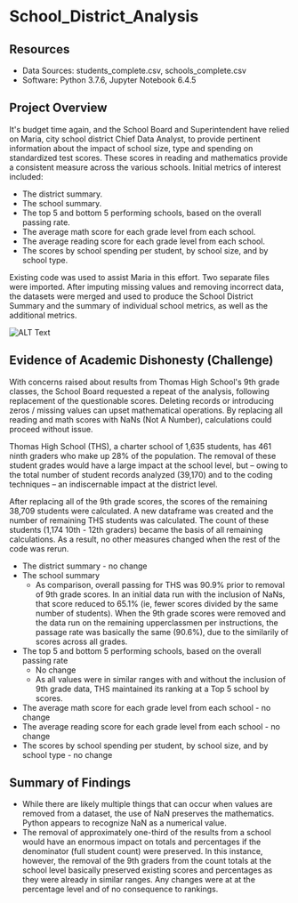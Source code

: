# School_District_Analysis

## Resources
- Data Sources: students_complete.csv, schools_complete.csv
- Software: Python 3.7.6, Jupyter Notebook 6.4.5

## Project Overview
It's budget time again, and the School Board and Superintendent have relied on Maria, city school district Chief Data Analyst, to provide pertinent information about the impact of school size, type and spending on standardized test scores. These scores in reading and mathematics provide a consistent measure across the various schools. Initial metrics of interest included:
- The district summary.
- The school summary.
- The top 5 and bottom 5 performing schools, based on the overall passing rate.
- The average math score for each grade level from each school.
- The average reading score for each grade level from each school.
- The scores by school spending per student, by school size, and by school type.

Existing code was used to assist Maria in this effort. Two separate files were imported. After imputing missing values and removing incorrect data, the datasets were merged and used to produce the School District Summary and the summary of individual school metrics, as well as the additional metrics.

![ALT Text](https://user-images.githubusercontent.com/30667001/149038072-daf46753-7feb-4d7d-b367-1c6421a45240.png)

## Evidence of Academic Dishonesty (Challenge)
With concerns raised about results from Thomas High School's 9th grade classes, the School Board requested a repeat of the analysis, following replacement of the questionable scores. Deleting records or introducing zeros / missing values can upset mathematical operations. By replacing all reading and math scores with NaNs (Not A Number), calculations could proceed without issue.

Thomas High School (THS), a charter school of 1,635 students, has 461 ninth graders who make up 28% of the population. The removal of these student grades would have a large impact at the school level, but – owing to the total number of student records analyzed (39,170) and to the coding techniques – an indiscernable impact at the district level.

After replacing all of the 9th grade scores, the scores of the remaining 38,709 students were calculated. A new dataframe was created and the number of remaining THS students was calculated. The count of these students (1,174 10th - 12th graders) became the basis of all remaining calculations. As a result, no other measures changed when the rest of the code was rerun.
- The district summary - no change
- The school summary
  - As comparison, overall passing for THS was 90.9% prior to removal of 9th grade scores. In an initial data run with the inclusion of NaNs, that score reduced to 65.1% (ie, fewer scores divided by the same number of students). When the 9th grade scores were removed and the data run on the remaining upperclassmen per instructions, the passage rate was basically the same (90.6%), due to the similarily of scores across all grades.
- The top 5 and bottom 5 performing schools, based on the overall passing rate
  - No change
  - As all values were in similar ranges with and without the inclusion of 9th grade data, THS maintained its ranking at a Top 5 school by scores.
- The average math score for each grade level from each school - no change
- The average reading score for each grade level from each school - no change
- The scores by school spending per student, by school size, and by school type - no change
 
 ## Summary of Findings
- While there are likely multiple things that can occur when values are removed from a dataset, the use of NaN preserves the mathematics. Python appears to recognize NaN as a numerical value.
- The removal of approximately one-third of the results from a school would have an enormous impact on totals and percentages if the denominator (full student count) were preserved. In this instance, however, the removal of the 9th graders from the count totals at the school level basically preserved existing scores and percentages as they were already in similar ranges. Any changes were at at the percentage level and of no consequence to rankings.
 



